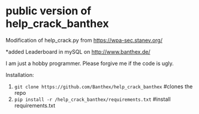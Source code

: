 # public version of help_crack_banthex
Modification of help_crack.py from https://wpa-sec.stanev.org/

*added Leaderboard in mySQL on http://www.banthex.de/

I am just a hobby programmer. Please forgive me if the code is ugly.

Installation:

1. `git clone https://github.com/Banthex/help_crack_banthex`  #clones the repo
2. `pip install -r /help_crack_banthex/requirements.txt` #install requirements.txt
